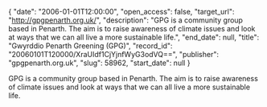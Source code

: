 {
  "date": "2006-01-01T12:00:00", 
  "open_access": false, 
  "target_url": "http://gpgpenarth.org.uk/", 
  "description": "GPG is a community group based in Penarth. The aim is to raise awareness of climate issues and look at ways that we can all live a more sustainable life.", 
  "end_date": null, 
  "title": "Gwyrddio Penarth Greening (GPG)", 
  "record_id": "20060101T120000/XraUIdf1CjYjnfWyG3odVQ==", 
  "publisher": "gpgpenarth.org.uk", 
  "slug": 58962, 
  "start_date": null
}

GPG is a community group based in Penarth. The aim is to raise awareness of climate issues and look at ways that we can all live a more sustainable life.